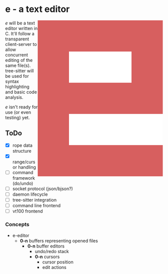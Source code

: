 e - a text editor
=================

<img align=right src="./logo.svg">

*e* will be a text editor written in C. It'll follow a transparent client-server
to allow concurrent editing of the same file(s). tree-sitter will be used for 
syntax highlighting and basic code analysis.

*e* isn't ready for use (or even testing) yet.

## ToDo

- [x] rope data structure
- [x] range/cursor handling
- [ ] command framework (do/undo)
- [ ] socket protocol (json/bjson?)
- [ ] daemon lifecycle
- [ ] tree-sitter integration
- [ ] command line frontend
- [ ] vt100 frontend

### Concepts

- e-editor
  - **0-n** buffers representing opened files
    - **0-n** buffer editors
      - undo/redo stack
      - **0-n** cursors
        - cursor position
        - edit actions


